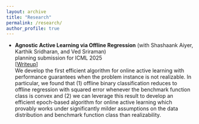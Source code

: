 ```yaml
---
layout: archive
title: "Research"
permalink: /research/
author_profile: true
---
```


* **Agnostic Active Learning via Offline Regression** (with Shashaank Aiyer, Karthik Sridharan, and Ved Sriraman)\
  planning submission for ICML 2025\
  [[Writeup](https://github.com/atulganju/Agnostic-Stream-Based-Selective-Sampling-via-Regression)]\
  We develop the first efficient algorithm for online active learning with performance guarantees when the problem instance is not realizable. In particular, we found that (1) offline binary classification reduces to offline regression with squared error whenever the benchmark function class is convex and (2) we can leverage this result to develop an efficient epoch-based algorithm for online active learning which provably works under significantly milder assumptions on the data distribution and benchmark function class than realizability.
